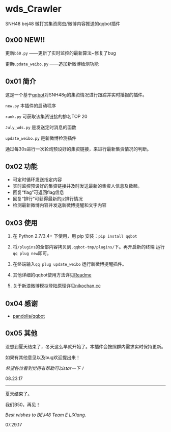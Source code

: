 # wds_Crawler
SNH48 bej48 微打赏集资爬虫/微博内容推送的qqbot插件

## 0x00 NEW!!
更新``b50.py`` ——更新了实时监控的最新算法~修复了bug

更新``update_weibo.py`` ——追加新微博检测功能

## 0x01 简介
这是一个基于[qqbot](https://github.com/pandolia/qqbot)对SNH48g的集资情况进行跟踪并实时播报的插件。



``new.py`` 本插件的启动程序

``rank.py`` 可获取该集资链接的排名TOP 20

``July_wds.py`` 是发送定时消息的函数

``update_weibo.py`` 是新微博检测插件

通过每30s进行一次轮询预设好的集资链接，来进行最新集资情况的判断。

## 0x02 功能
* 可定时循环发送指定内容
* 实时监控预设好的集资链接并及时发送最新的集资人信息及数额。
* 回复“flag”可返回flag信息
* 回复“排行”可获得最新的jz排行情况
* 检测最新微博内容并发送新微博提醒和文字内容

## 0x03 使用
1. 在 Python 2.7/3.4+ 下使用，用 pip 安装：``pip install qqbot``

2. 将``/plugins``的全部内容拷贝到``.qqbot-tmp/plugins/``下。再开启新的终端 运行``qq plug new``即可。

3. 在终端输入``qq plug update_weibo`` 运行新微博提醒插件。
3. 其他详细的qqbot使用方法详见[Readme](https://github.com/pandolia/qqbot)

4. 关于新浪微博模拟登陆原理详见[nikochan.cc](http://www.nikochan.cc/2017/08/03/Crawlerweibonotloggin/)

## 0x04 感谢
* [pandolia/qqbot]()

## 0x05 其他
没想到夏天结束了，冬天这么早就开始了。本插件会按照群内需求实时保持更新。

如果有其他意见以及bug欢迎提出来！

*希望各位看到觉得有帮助可以star一下！*

08.23.17

---------
夏天结束了。

我们B50，再见！


*Best wishes to BEJ48 Team E LiXiang.* 

07.29.17
